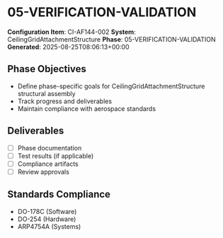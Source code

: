 # 05-VERIFICATION-VALIDATION

**Configuration Item**: CI-AF144-002
**System**: CeilingGridAttachmentStructure
**Phase**: 05-VERIFICATION-VALIDATION
**Generated**: 2025-08-25T08:06:13+00:00

## Phase Objectives
- Define phase-specific goals for CeilingGridAttachmentStructure structural assembly
- Track progress and deliverables
- Maintain compliance with aerospace standards

## Deliverables
- [ ] Phase documentation
- [ ] Test results (if applicable)
- [ ] Compliance artifacts
- [ ] Review approvals

## Standards Compliance
- DO-178C (Software)
- DO-254 (Hardware)
- ARP4754A (Systems)

